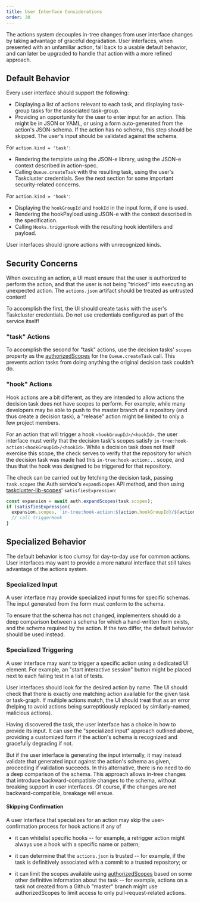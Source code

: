 ```yaml
---
title: User Interface Considerations
order: 30
---
```


The actions system decouples in-tree changes from user interface changes
by taking advantage of graceful degradation. User interfaces, when
presented with an unfamiliar action, fall back to a usable default
behavior, and can later be upgraded to handle that action with a more
refined approach.

Default Behavior
----------------

Every user interface should support the following:

-   Displaying a list of actions relevant to each task, and displaying
    task-group tasks for the associated task-group.
-   Providing an opportunity for the user to enter input for an
    action. This might be in JSON or YAML, or using a form
    auto-generated from the action's JSON-schema. If the action has no
    schema, this step should be skipped. The user's input should be
    validated against the schema.

For `action.kind = 'task'`:

-   Rendering the template using the JSON-e library, using the JSON-e
    context described in action-spec.
-   Calling `Queue.createTask` with the resulting task, using the
    user's Taskcluster credentials. See the next section for some
    important security-related concerns.

For `action.kind = 'hook'`:

-   Displaying the `hookGroupId` and `hookId` in the input form,
    if one is used.
-   Rendering the hookPayload using JSON-e with the context described
    in the specification.
-   Calling `Hooks.triggerHook` with the resulting hook identiifers
    and payload.

User interfaces should ignore actions with unrecognized kinds.

Security Concerns
-----------------

When executing an action, a UI must ensure that the user is authorized to
perform the action, and that the user is not being "tricked" into executing an
unexpected action. The `actions.json` artifact should be treated as untrusted
content!

To accomplish the first, the UI should create tasks with the user's
Taskcluster credentials. Do not use credentials configured as part of
the service itself!

### "task" Actions

To accomplish the second for "task" actions, use the decision tasks' `scopes`
property as the
[authorizedScopes](https://docs.taskcluster.net/manual/design/apis/hawk/authorized-scopes)
for the `Queue.createTask` call. This prevents action tasks from doing anything
the original decision task couldn't do.

### "hook" Actions

Hook actions are a bit different, as they are intended to allow actions the
decision task does not have scopes to perform. For example, while many
developers may be able to push to the master branch of a repository (and thus
create a decision task), a "release" action might be limited to only a few
project members.

For an action that will trigger a hook `<hookGroupId>/<hookId>`, the user
interface must verify that the decision task's scopes satisfy
`in-tree:hook-action:<hookGroupId>/<hookId>`. While a decision task does not
itself exercise this scope, the check serves to verify that the repository for
which the decision task was made had this `in-tree:hook-action:..` scope, and
thus that the hook was designed to be triggered for that repository.

The check can be carried out by fetching the decision task, passing
`task.scopes` the Auth service's `expandScopes` API method, and then using
[taskcluster-lib-scopes](https://github.com/taskcluster/taskcluster-lib-scopes)'
`satisfiesExpression`:

```javascript
const expansion = await auth.expandScopes(task.scopes);
if (satisfiesExpression(
  expansion.scopes, `in-tree:hook-action:${action.hookGroupId}/${action.hookId}`)) {
  // call triggerHook
}
```

Specialized Behavior
--------------------

The default behavior is too clumsy for day-to-day use for common
actions. User interfaces may want to provide a more natural interface
that still takes advantage of the actions system.

### Specialized Input

A user interface may provide specialized input forms for specific
schemas. The input generated from the form must conform to the schema.

To ensure that the schema has not changed, implementers should do a deep
comparison between a schema for which a hand-written form exists, and
the schema required by the action. If the two differ, the default
behavior should be used instead.

### Specialized Triggering

A user interface may want to trigger a specific action using a dedicated
UI element. For example, an "start interactive session" button might be
placed next to each failing test in a list of tests.

User interfaces should look for the desired action by name. The UI
should check that there is exactly one matching action available for the
given task or task-graph. If multiple actions match, the UI should treat
that as an error (helping to avoid actions being surreptitiously
replaced by similarly-named, malicious actions).

Having discovered the task, the user interface has a choice in how to
provide its input. It can use the "specialized input" approach outlined
above, providing a customized form if the action's schema is recognized
and gracefully degrading if not.

But if the user interface is generating the input internally, it may
instead validate that generated input against the action's schema as
given, proceeding if validation succeeds. In this alternative, there is
no need to do a deep comparison of the schema. This approach allows
in-tree changes that introduce backward-compatible changes to the
schema, without breaking support in user interfaces. Of course, if the
changes are not backward-compatible, breakage will ensue.

#### Skipping Confirmation

A user interface that specializes for an action may skip the user-confirmation
process for hook actions if any of

* it can whitelist specific hooks -- for example, a retrigger action might
  always use a hook with a specific name or pattern;

* it can determine that the `actions.json` is trusted -- for example, if the
  task is definitively associated with a commit to a trusted repository; or

* it can limit the scopes available using
  [authorizedScopes](https://docs.taskcluster.net/manual/design/apis/hawk/authorized-scopes)
  based on some other definitive information about the task -- for example,
  actions on a task not created from a Github "master" branch might use
  authorizedScopes to limit access to only pull-request-related actions.
